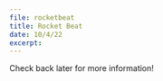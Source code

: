 ```yaml
---
file: rocketbeat
title: Rocket Beat
date: 10/4/22
excerpt: 
---
```

Check back later for more information!  